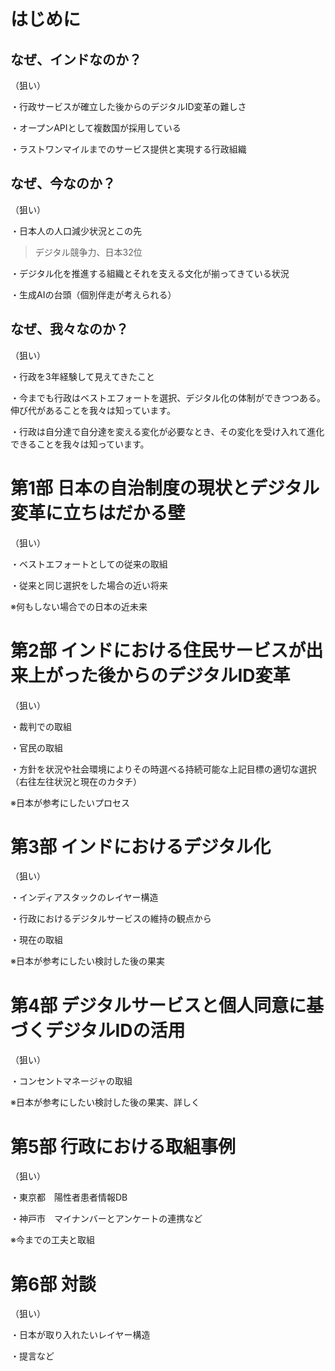 # はじめに

## なぜ、インドなのか？

（狙い）

・行政サービスが確立した後からのデジタルID変革の難しさ

・オープンAPIとして複数国が採用している


・ラストワンマイルまでのサービス提供と実現する行政組織

## なぜ、今なのか？

（狙い）

・日本人の人口減少状況とこの先

>デジタル競争力、日本32位

・デジタル化を推進する組織とそれを支える文化が揃ってきている状況

・生成AIの台頭（個別伴走が考えられる）

## なぜ、我々なのか？

（狙い）

・行政を3年経験して見えてきたこと

・今までも行政はベストエフォートを選択、デジタル化の体制ができつつある。伸び代があることを我々は知っています。

・行政は自分達で自分達を変える変化が必要なとき、その変化を受け入れて進化できることを我々は知っています。


# 第1部 日本の自治制度の現状とデジタル変革に立ちはだかる壁

（狙い）

・ベストエフォートとしての従来の取組

・従来と同じ選択をした場合の近い将来

※何もしない場合での日本の近未来

# 第2部 インドにおける住民サービスが出来上がった後からのデジタルID変革

（狙い）

・裁判での取組

・官民の取組

・方針を状況や社会環境によりその時選べる持続可能な上記目標の適切な選択（右往左往状況と現在のカタチ）

※日本が参考にしたいプロセス

# 第3部 インドにおけるデジタル化

（狙い）

・インディアスタックのレイヤー構造

・行政におけるデジタルサービスの維持の観点から

・現在の取組

※日本が参考にしたい検討した後の果実

# 第4部 デジタルサービスと個人同意に基づくデジタルIDの活用

（狙い）

・コンセントマネージャの取組

※日本が参考にしたい検討した後の果実、詳しく

# 第5部 行政における取組事例

（狙い）

・東京都　陽性者患者情報DB

・神戸市　マイナンバーとアンケートの連携など

※今までの工夫と取組

# 第6部 対談

（狙い）

・日本が取り入れたいレイヤー構造

・提言など
